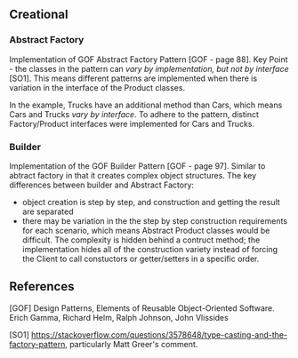 

## Creational 
### Abstract Factory

Implementation of GOF Abstract Factory Pattern [GOF - page 88]. Key Point - the classes in the pattern can *vary by implementation, but not by interface* [SO1]. This means different patterns are implemented when there is variation in the interface of the Product classes.

In the example, Trucks have an additional method than Cars, which means Cars and Trucks *vary by interface*. To adhere to the pattern, distinct Factory/Product interfaces were implemented for Cars and Trucks. 

### Builder

Implementation of the GOF Builder Pattern [GOF - page 97]. Similar to abtract factory in that it creates complex object structures. The key differences between builder and Abstract Factory:

 - object creation is step by step, and construction and getting the result are separated
 - there may be variation in the the step by step construction requirements for each scenario, which means Abstract Product classes would be difficult. The complexity is hidden behind a contruct method; the implementation hides all of the construction variety instead of forcing the Client to call constuctors or getter/setters in a specific order. 

## References

[GOF] Design Patterns, Elements of Reusable Object-Oriented Software. Erich Gamma, Richard Helm, Ralph Johnson, John Vlissides

[SO1] https://stackoverflow.com/questions/3578648/type-casting-and-the-factory-pattern, particularly Matt Greer's comment. 
